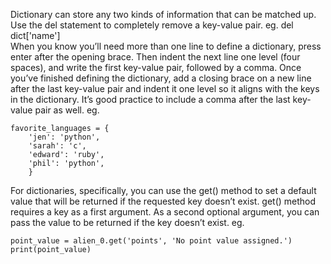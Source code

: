 Dictionary can store any two kinds of information that can be matched up.  
Use the del statement to completely remove a key-value pair. eg. del dict['name']  
When you know you’ll need more than one line to define a dictionary, press enter after the opening brace. Then indent the next line one level (four spaces), and write the first key-value pair, followed by a comma. Once you’ve finished defining the dictionary, add a closing brace on a new line after the last key-value pair and indent it one level so it aligns with the keys in the dictionary. It’s good practice to include a comma after the
last key-value pair as well. eg.
```
favorite_languages = {
    'jen': 'python',
    'sarah': 'c',
    'edward': 'ruby',
    'phil': 'python',
    }
```
For dictionaries, specifically, you can use the get() method to set a default value that will be returned if the requested key doesn’t exist. get() method requires a key as a first argument. As a second optional argument, you can pass the value to be returned if the key doesn’t exist. eg.
```
point_value = alien_0.get('points', 'No point value assigned.')
print(point_value)
```
